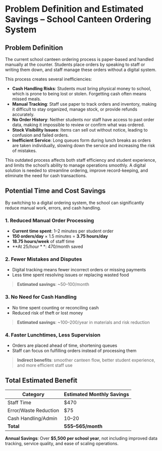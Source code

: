 # Problem Definition and Estimated Savings – School Canteen Ordering System

## Problem Definition

The current school canteen ordering process is paper-based and handled manually at the counter. Students place orders by speaking to staff or writing them down, and staff manage these orders without a digital system.

This process creates several inefficiencies:

- **Cash Handling Risks**: Students must bring physical money to school, which is prone to being lost or stolen. Forgetting cash often means missed meals.
- **Manual Tracking**: Staff use paper to track orders and inventory, making it difficult to stay organized, manage stock, or provide refunds accurately.
- **No Order History**: Neither students nor staff have access to past order data, making it impossible to review or confirm what was ordered.
- **Stock Visibility Issues**: Items can sell out without notice, leading to confusion and failed orders.
- **Inefficient Service**: Long queues form during lunch breaks as orders are taken individually, slowing down the service and increasing the risk of mistakes.

This outdated process affects both staff efficiency and student experience, and limits the school’s ability to manage operations smoothly. A digital solution is needed to streamline ordering, improve record-keeping, and eliminate the need for cash transactions.

## Potential Time and Cost Savings

By switching to a digital ordering system, the school can significantly reduce manual work, errors, and cash handling.

### 1. Reduced Manual Order Processing
- **Current time spent**: 1–2 minutes per student order
- **150 orders/day** × 1.5 minutes = **3.75 hours/day**
- **18.75 hours/week** of staff time
- **At $25/hour**: ~$470/month saved

### 2. Fewer Mistakes and Disputes
- Digital tracking means fewer incorrect orders or missing payments
- Less time spent resolving issues or replacing wasted food

> **Estimated savings**: ~$50–$100/month

### 3. No Need for Cash Handling
- No time spent counting or reconciling cash
- Reduced risk of theft or lost money

> **Estimated savings**: ~$100–$200/year in materials and risk reduction

### 4. Faster Lunchtimes, Less Supervision
- Orders are placed ahead of time, shortening queues
- Staff can focus on fulfilling orders instead of processing them

> **Indirect benefits**: smoother canteen flow, better student experience, and more efficient staff use

## Total Estimated Benefit

| Category                   | Estimated Monthly Savings |
|---------------------------|---------------------------|
| Staff Time                | $470                      |
| Error/Waste Reduction     | $75                       |
| Cash Handling/Admin       | $10–$20                   |
| **Total**                 | **$555–$565/month**       |

**Annual Savings**: Over **$5,500 per school year**, not including improved data tracking, service quality, and ease of scaling operations.
